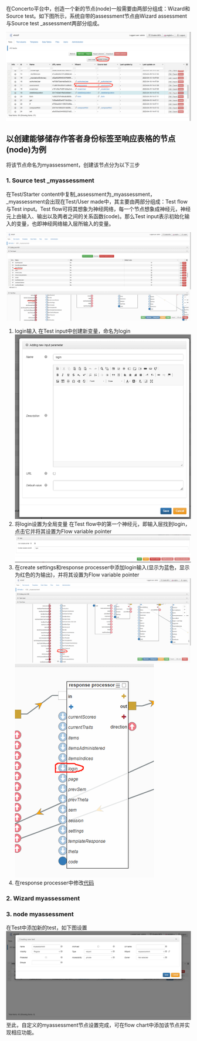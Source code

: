 在Concerto平台中，创造一个新的节点(node)一般需要由两部分组成：Wizard和Source test。如下图所示，系统自带的assessment节点由Wizard assessment与Source test _assessment两部分组成。  

![image](https://github.com/BunE204-2022/concerto/blob/main/%E5%88%9B%E9%80%A0%E6%96%B0%E8%8A%82%E7%82%B9/images/1.png)

## 以创建能够储存作答者身份标签至响应表格的节点(node)为例
将该节点命名为myassessment，创建该节点分为以下三步
### 1. Source test _myassessment  

在Test/Starter content中复制_assessment为_myassessment，_myassessment会出现在Test/User made中，其主要由两部分组成：Test flow与Test input。Test flow可将其想象为神经网络，每一个节点想象成神经元，神经元上由输入、输出以及两者之间的关系函数(code)。那么Test input表示初始化输入的变量，也即神经网络输入层所输入的变量。  

![image](https://github.com/BunE204-2022/concerto/blob/main/%E5%88%9B%E9%80%A0%E6%96%B0%E8%8A%82%E7%82%B9/images/2.png)

 1. login输入
    在Test input中创建新变量，命名为login
    ![image](https://github.com/BunE204-2022/concerto/blob/main/%E5%88%9B%E9%80%A0%E6%96%B0%E8%8A%82%E7%82%B9/images/3.png)
 2. 将login设置为全局变量
    在Test flow中的第一个神经元，即输入层找到login，点击它并将其设置为Flow variable pointer
    ![image](https://github.com/BunE204-2022/concerto/blob/main/%E5%88%9B%E9%80%A0%E6%96%B0%E8%8A%82%E7%82%B9/images/4.png)
 3. 在create settings和response processer中添加login输入(显示为蓝色，显示为红色的为输出)，并将其设置为Flow variable pointer
    ![image](https://github.com/BunE204-2022/concerto/blob/main/%E5%88%9B%E9%80%A0%E6%96%B0%E8%8A%82%E7%82%B9/images/5.png)
    ![image](https://github.com/BunE204-2022/concerto/blob/main/%E5%88%9B%E9%80%A0%E6%96%B0%E8%8A%82%E7%82%B9/images/6.png)
 4. 在response processer中修改[代码](https://github.com/BunE204-2022/concerto/blob/main/%E5%88%9B%E9%80%A0%E6%96%B0%E8%8A%82%E7%82%B9/login.R)
    
### 2. Wizard myassessment


### 3. node myassessment
在Test中添加新的test，如下图设置
![image](https://github.com/BunE204-2022/concerto/blob/main/%E5%88%9B%E9%80%A0%E6%96%B0%E8%8A%82%E7%82%B9/images/8.png)
至此，自定义的myassessment节点设置完成，可在flow chart中添加该节点并实现相应功能。
